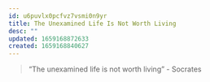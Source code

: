 ```yaml
---
id: u6puvlx0pcfvz7vsmi0n9yr
title: The Unexamined Life Is Not Worth Living
desc: ""
updated: 1659168872633
created: 1659168840627
---
```


> “The unexamined life is not worth living” - Socrates
